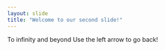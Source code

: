 ```yaml
---
layout: slide
title: "Welcome to our second slide!"
---
```

To infinity and beyond
Use the left arrow to go back!
